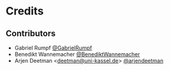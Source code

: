 # Credits

## Contributors

- Gabriel Rumpf [@GabrielRumpf](https://github.com/GabrielRumpf)
- Benedikt Wannemacher [@BenediktWannemacher](https://github.com/BenediktWannemacher)
- Arjen Deetman <<deetman@uni-kassel.de>> [@arjendeetman](https://github.com/arjendeetman)

